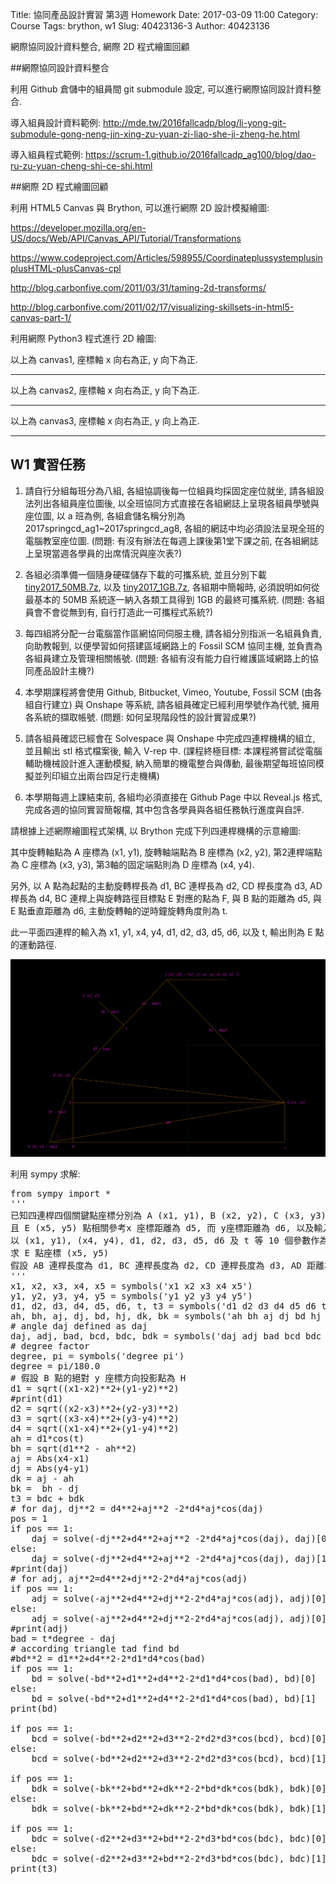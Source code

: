 Title: 協同產品設計實習 第3週 Homework
Date: 2017-03-09 11:00
Category: Course
Tags: brython, w1
Slug: 40423136-3
Author: 40423136

網際協同設計資料整合, 網際 2D 程式繪圖回顧

<!-- PELICAN_END_SUMMARY -->

##網際協同設計資料整合

利用 Github 倉儲中的組員間 git submodule 設定, 可以進行網際協同設計資料整合.

導入組員設計資料範例: <a href="http://mde.tw/2016fallcadp/blog/li-yong-git-submodule-gong-neng-jin-xing-zu-yuan-zi-liao-she-ji-zheng-he.html">http://mde.tw/2016fallcadp/blog/li-yong-git-submodule-gong-neng-jin-xing-zu-yuan-zi-liao-she-ji-zheng-he.html</a>

導入組員程式範例: <a href="https://scrum-1.github.io/2016fallcadp_ag100/blog/dao-ru-zu-yuan-cheng-shi-ce-shi.html">https://scrum-1.github.io/2016fallcadp_ag100/blog/dao-ru-zu-yuan-cheng-shi-ce-shi.html</a>

##網際 2D 程式繪圖回顧

利用 HTML5 Canvas 與 Brython, 可以進行網際 2D 設計模擬繪圖:

<a href="https://developer.mozilla.org/en-US/docs/Web/API/Canvas_API/Tutorial/Transformations">https://developer.mozilla.org/en-US/docs/Web/API/Canvas_API/Tutorial/Transformations</a>

<a href="https://www.codeproject.com/Articles/598955/CoordinateplussystemplusinplusHTML-plusCanvas-cpl">https://www.codeproject.com/Articles/598955/CoordinateplussystemplusinplusHTML-plusCanvas-cpl</a>

<a href="http://blog.carbonfive.com/2011/03/31/taming-2d-transforms/">http://blog.carbonfive.com/2011/03/31/taming-2d-transforms/</a>

<a href="http://blog.carbonfive.com/2011/02/17/visualizing-skillsets-in-html5-canvas-part-1/">http://blog.carbonfive.com/2011/02/17/visualizing-skillsets-in-html5-canvas-part-1/</a>

利用網際 Python3 程式進行 2D 繪圖:

<!-- 為了讓 import script1 可以正確運行, 停留在 Brython 3.2.9 版 -->

<script type="text/javascript" src="https://cdn.rawgit.com/brython-dev/brython/3.2.9/www/src/brython_dist.js">
</script>

<!-- 啟動 Brython -->
<script>
window.onload=function(){
brython({debug:1, pythonpath:['./../scrum-1/py']});
}
</script>

<!-- 以下執行 Brython 程式 -->

<!-- 以下實際利用  Brython 畫兩條直線 -->
<canvas id="canvas1" width="600" height="200"></canvas>
<script type="text/python3" id="script1">
from browser import document
import math
# 準備繪圖畫布
canvas = document["canvas1"]
ctx = canvas.getContext("2d")

def axises(ctx):
    ctx.beginPath()
    # 設定線的寬度為 5 個單位
    ctx.lineWidth = 5
    # 將畫筆移動到 (0, 0) 座標點
    ctx.moveTo(0, 0)
    # 然後畫直線到 (100, 0) 座標點
    ctx.strokeStyle = "red"
    ctx.lineTo(100, 0)
    ctx.lineTo(90, 10)
    ctx.stroke()
    ctx.closePath()
    
    ctx.beginPath()
    # 畫右上左下的斜線
    ctx.moveTo(0, 0)
    ctx.strokeStyle = "green"
    ctx.lineTo(0, 100)
    ctx.lineTo(10, 90)
    # 設定顏色為藍色, 也可以使用 "rgb(0, 0, 255)" 字串設定顏色值
    #ctx.strokeStyle = "blue"
    # 實際執行畫線
    ctx.stroke()
    ctx.closePath()

axises(ctx)
# 以下可以利用 ctx 物件進行畫圖
# 先畫一條直線
ctx.beginPath()
# 設定線的寬度為 1 個單位
ctx.lineWidth = 1
# 將畫筆移動到 (100, 100) 座標點
ctx.moveTo(100, 100)
# 然後畫直線到 (150, 200) 座標點
ctx.lineTo(150, 200)
# 畫右上左下的斜線
ctx.moveTo(150, 100)
ctx.lineTo(100, 200)
# 設定顏色為藍色, 也可以使用 "rgb(0, 0, 255)" 字串設定顏色值
ctx.strokeStyle = "blue"
# 實際執行畫線
ctx.stroke()
ctx.closePath()
</script>

以上為 canvas1, 座標軸 x 向右為正, y 向下為正.
<hr>

<canvas id="canvas2" width="600" height="400"></canvas>
<script type="text/python3">
from browser import document
import script1
import math
# 準備繪圖畫布
canvas = document["canvas2"]
ctx = canvas.getContext("2d")
#ctx.save()
#ctx.transform(1, 0, 0, -1, 0, canvas.height)

def background(x, y, xinc, yinc, xnum, ynum, ctx):
    # 水平線
    for i in range(ynum+1):
        ctx.beginPath()
    # 設定線的寬度為 1 個單位
        if i == 0:
            ctx.lineWidth = 7
        else:
            ctx.lineWidth = 1
        ctx.moveTo(x-1, y+i*yinc)
        ctx.lineTo(x+xnum*xinc+1, y+i*yinc)
        # 設定顏色為藍色, 也可以使用 "rgb(0, 0, 255)" 字串設定顏色值
        ctx.strokeStyle = "blue"
        ctx.stroke()
        ctx.closePath()
    
    # 垂直線
    for i in range(xnum+1):
        ctx.beginPath()
    # 設定線的寬度為 1 個單位
        ctx.lineWidth = 1
        ctx.moveTo(x+i*xinc, y)
        ctx.lineTo(x+i*xinc, y+ynum*yinc)
        # 設定顏色為藍色, 也可以使用 "rgb(0, 0, 255)" 字串設定顏色值
        ctx.strokeStyle = "blue"
        ctx.stroke()
        ctx.closePath()

def newCoord(x, y):
    global canvas
    newy = canvas.height - y
    return x, newy
    
def canvasText(x, y, fontSize, string, sup, sub, center, color, ctx):
    #ctx.restore()
    #x, y = newCoord(x, y)
    ctx.beginPath()
    ctx.fillStyle = color
    ctx.strokeStyle = color
    #ctx.font = "20px Arial"
    ctx.font = str(fontSize)+ "px Arial"
    if center != "":
        ctx.fillText(string, x+fontSize/float(center), y)
    else:
        ctx.fillText(string, x, y)
    ctx.font = str(fontSize-8)+ "px Arial"
    if sup != "":
        ctx.fillText(sup, x+fontSize/1.6, y-fontSize/2)
    if sub != "":
        ctx.fillText(sub, x+fontSize/1.6, y+fontSize/4)
    ctx.fill()
    ctx.stroke()
    ctx.closePath()

def canvasDot(x, y, r, color, ctx):
    #ctx.restore()
    #x, y = newCoord(x, y)
    ctx.beginPath()
    #ctx.fillStyle = 'black'
    ctx.fillStyle = color
    #ctx.strokeStyle = "black"
    ctx.strokeStyle = color
    #ctx.arc(50, 80, 9, 0, 2*math.pi, False)
    ctx.arc(x, y, r, 0, 2*math.pi, False)
    # 為了疊上各把位的音名, 暫時不填色
    ctx.fill()
    ctx.stroke()

w = 20
h = 30
script1.axises(ctx)
background(100, 100, w, h, 5, 5, ctx)
mylist = ["E", "A", "D", "G", "B", "E"]
num = 0
for s in mylist:
    #canvasText(100,  80, 20, "A", "b", "", "", "black", ctx)
    canvasText(100+num*w,  80, 20, s, "", "", "", "black", ctx)
    num = num + 1

canvasText(100+num*w,  80, 20, "A", "b", "", "", "black", ctx)
num = num + 1
canvasText(100,  80+h*7, 20, "(", "", "", "2.5", "black", ctx)
inc = 18
canvasText(100+inc*1,  80+h*7, 20, "x", "2", "1", "", "black", ctx)
canvasText(100+inc*2,  80+h*7, 20, ",", "", "", "4", "black", ctx)
canvasText(100+inc*3,  80+h*7, 20, "y", "", "1", "", "black", ctx)
canvasText(100+inc*4,  80+h*7, 20, ")", "", "", "4", "black", ctx)
canvasDot(100+inc*1,  80+h*8, 5, "red", ctx)
</script>

以上為 canvas2, 座標軸 x 向右為正, y 向下為正.
<hr>

<canvas id="canvas3" width="600" height="400"></canvas>
<script type="text/python3">
from browser import document
import script1
import math
# 準備繪圖畫布
canvas = document["canvas3"]
ctx = canvas.getContext("2d")
# save original state
ctx.save()
ctx.transform(1, 0, 0, -1, 0, canvas.height)

def newCoord(x, y):
    global canvas
    newy = canvas.height - y
    return x, newy
    
def background(x, y, xinc, yinc, xnum, ynum, ctx):
    # 水平線
    for i in range(ynum+1):
        ctx.beginPath()
    # 設定線的寬度為 1 個單位
        if i == 0:
            ctx.lineWidth = 7
        else:
            ctx.lineWidth = 1
        ctx.moveTo(x-1, y+i*yinc)
        ctx.lineTo(x+xnum*xinc+1, y+i*yinc)
        # 設定顏色為藍色, 也可以使用 "rgb(0, 0, 255)" 字串設定顏色值
        ctx.strokeStyle = "blue"
        ctx.stroke()
        ctx.closePath()
    
    # 垂直線
    for i in range(xnum+1):
        ctx.beginPath()
    # 設定線的寬度為 1 個單位
        ctx.lineWidth = 1
        ctx.moveTo(x+i*xinc, y)
        ctx.lineTo(x+i*xinc, y+ynum*yinc)
        # 設定顏色為藍色, 也可以使用 "rgb(0, 0, 255)" 字串設定顏色值
        ctx.strokeStyle = "blue"
        ctx.stroke()
        ctx.closePath()
    
def canvasText(x, y, fontSize, string, sup, sub, center, color, ctx):
    ctx.beginPath()
    ctx.fillStyle = color
    ctx.strokeStyle = color
    #ctx.font = "20px Arial"
    ctx.font = str(fontSize)+ "px Arial"
    if center != "":
        ctx.fillText(string, x+fontSize/float(center), y)
    else:
        ctx.fillText(string, x, y)
    ctx.font = str(fontSize-8)+ "px Arial"
    if sup != "":
        ctx.fillText(sup, x+fontSize/1.6, y-fontSize/2)
    if sub != "":
        ctx.fillText(sub, x+fontSize/1.6, y+fontSize/4)
    ctx.fill()
    ctx.stroke()
    ctx.closePath()

def canvasDot(x, y, r, color, ctx):
    ctx.beginPath()
    #ctx.fillStyle = 'black'
    ctx.fillStyle = color
    #ctx.strokeStyle = "black"
    ctx.strokeStyle = color
    #ctx.arc(50, 80, 9, 0, 2*math.pi, False)
    ctx.arc(x, y, r, 0, 2*math.pi, False)
    # 為了疊上各把位的音名, 暫時不填色
    ctx.fill()
    ctx.stroke()
 
w = 20
h = 30
# 畫座標軸線
script1.axises(ctx)
ctx.restore()
background(100, 100, w, h, 5, 5, ctx)
mylist = ["E", "A", "D", "G", "B", "E"]
num = 0
for s in mylist:
    #canvasText(100,  80, 20, "A", "b", "", "", "black", ctx)
    canvasText(100+num*w,  80, 20, s, "", "", "", "black", ctx)
    num = num + 1

ctx.save()
canvasText(100+num*w,  80, 20, "A", "b", "", "", "black", ctx)
num = num + 1
canvasText(100,  80+h*7, 20, "(", "", "", "2.5", "black", ctx)
inc = 18
canvasText(100+inc*1,  80+h*7, 20, "x", "2", "1", "", "black", ctx)
canvasText(100+inc*2,  80+h*7, 20, ",", "", "", "4", "black", ctx)
canvasText(100+inc*3,  80+h*7, 20, "y", "", "1", "", "black", ctx)
canvasText(100+inc*4,  80+h*7, 20, ")", "", "", "4", "black", ctx)
canvasDot(100+inc*1,  80+h*8, 5, "red", ctx)
</script>

以上為 canvas3, 座標軸 x 向右為正, y 向上為正.
<hr>

<canvas id="canvas4" width="600" height="200"></canvas>
<script type="text/python3">
from browser import document
import math
# 準備繪圖畫布
canvas = document["canvas4"]
ctx = canvas.getContext("2d")

ctx.fillRect(0, 0, 150, 150) #Draw a rectangle with default settings
ctx.save() #Save the default state

ctx.fillStyle = '#09F' #Make changes to the settings
ctx.fillRect(15, 15, 120, 120) #Draw a rectangle with new settings

ctx.save() #Save the current state
ctx.fillStyle = '#FFF'; #Make changes to the settings
ctx.globalAlpha = 0.5 
ctx.fillRect(30, 30, 90, 90) #Draw a rectangle with new settings

ctx.restore() #Restore previous state
ctx.fillRect(45, 45, 60, 60) #Draw a rectangle with restored settings

ctx.restore() #Restore original state
ctx.fillRect(60, 60, 30, 30) #Draw a rectangle with restored settings
</script>

<!--
The first step is to draw a large rectangle with the default settings. Next we save this state and make changes to the fill color. We then draw the second and smaller blue rectangle and save the state. Again we change some drawing settings and draw the third semi-transparent white rectangle.

So far this is pretty similar to what we've done in previous sections. However once we call the first restore() statement, the top drawing state is removed from the stack, and settings are restored. If we hadn't saved the state using save(), we would need to change the fill color and transparency manually in order to return to the previous state. This would be easy for two properties, but if we have more than that, our code would become very long, very fast.

When the second restore() statement is called, the original state (the one we set up before the first call to save) is restored and the last rectangle is once again drawn in black.
-->

## W1 實習任務

1. 請自行分組每班分為八組, 各組協調後每一位組員均採固定座位就坐, 請各組設法列出各組員座位圖後, 以全班協同方式直接在各組網誌上呈現各組員學號與座位圖, 以 a 班為例, 各組倉儲名稱分別為 2017springcd_ag1~2017springcd_ag8, 各組的網誌中均必須設法呈現全班的電腦教室座位圖. (問題: 有沒有辦法在每週上課後第1堂下課之前, 在各組網誌上呈現當週各學員的出席情況與座次表?)

2. 各組必須準備一個隨身硬碟儲存下載的可攜系統, 並且分別下載 <a href="http://service.mde.tw/public/tiny2017_50MB.7z">tiny2017_50MB.7z</a>, 以及 <a href="http://service.mde.tw/public/tiny2017_1GB.7z">tiny2017_1GB.7z</a>, 各組期中簡報時, 必須說明如何從最基本的 50MB 系統逐一納入各類工具得到 1GB 的最終可攜系統. (問題: 各組員會不會從無到有, 自行打造此一可攜程式系統?)

3. 每四組將分配一台電腦當作區網協同伺服主機, 請各組分別指派一名組員負責, 向助教報到, 以便學習如何搭建區域網路上的 Fossil SCM 協同主機, 並負責為各組員建立及管理相關帳號. (問題: 各組有沒有能力自行維護區域網路上的協同產品設計主機?)

4. 本學期課程將會使用 Github, Bitbucket, Vimeo, Youtube, Fossil SCM (由各組自行建立) 與 Onshape 等系統, 請各組員確定已經利用學號作為代號, 擁用各系統的擷取帳號. (問題: 如何呈現階段性的設計實習成果?)

5. 請各組員確認已經會在 Solvespace 與 Onshape 中完成四連桿機構的組立, 並且輸出 stl 格式檔案後, 輸入 V-rep 中. (課程終極目標: 本課程將嘗試從電腦輔助機械設計進入運動模擬, 納入簡單的機電整合與傳動, 最後期望每班協同模擬並列印組立出兩台四足行走機構)

6. 本學期每週上課結束前, 各組均必須直接在 Github Page 中以 Reveal.js 格式, 完成各週的協同實習簡報檔, 其中包含各學員與各組任務執行進度與自評.

請根據上述網際繪圖程式架構, 以 Brython 完成下列四連桿機構的示意繪圖:

其中旋轉軸點為 A 座標為 (x1, y1), 旋轉軸端點為 B 座標為 (x2, y2), 第2連桿端點為 C 座標為 (x3, y3), 第3軸的固定端點則為 D 座標為 (x4, y4).

另外, 以 A 點為起點的主動旋轉桿長為 d1, BC 連桿長為 d2, CD 桿長度為 d3, AD 桿長為 d4, BC 連桿上與旋轉路徑目標點 E 對應的點為 F, 與 B 點的距離為 d5, 與 E 點垂直距離為 d6, 主動旋轉軸的逆時鐘旋轉角度則為 t.

此一平面四連桿的輸入為 x1, y1, x4, y4, d1, d2, d3, d5, d6, 以及 t, 輸出則為 E 點的運動路徑.

<img src="./../data/planar_fourbar_triangle.png" width="800" />

利用 sympy 求解:

<pre class="brush: python">
from sympy import *
'''
已知四連桿四個關鍵點座標分別為 A (x1, y1), B (x2, y2), C (x3, y3) 與 D (x4, y4)
且 E (x5, y5) 點相關參考x 座標距離為 d5, 而 y座標距離為 d6, 以及輸入角度逆時鐘轉 t 度
以 (x1, y1), (x4, y4), d1, d2, d3, d5, d6 及 t 等 10 個參數作為輸入, 
求 E 點座標 (x5, y5)
假設 AB 連桿長度為 d1, BC 連桿長度為 d2, CD 連桿長度為 d3, AD 距離為 d4
'''
x1, x2, x3, x4, x5 = symbols('x1 x2 x3 x4 x5')
y1, y2, y3, y4, y5 = symbols('y1 y2 y3 y4 y5')
d1, d2, d3, d4, d5, d6, t, t3 = symbols('d1 d2 d3 d4 d5 d6 t t3')
ah, bh, aj, dj, bd, hj, dk, bk = symbols('ah bh aj dj bd hj dk bk')
# angle daj defined as daj
daj, adj, bad, bcd, bdc, bdk = symbols('daj adj bad bcd bdc bdk')
# degree factor
degree, pi = symbols('degree pi')
degree = pi/180.0
# 假設 B 點的絕對 y 座標方向投影點為 H
d1 = sqrt((x1-x2)**2+(y1-y2)**2)
#print(d1)
d2 = sqrt((x2-x3)**2+(y2-y3)**2)
d3 = sqrt((x3-x4)**2+(y3-y4)**2)
d4 = sqrt((x1-x4)**2+(y1-y4)**2)
ah = d1*cos(t)
bh = sqrt(d1**2 - ah**2)
aj = Abs(x4-x1)
dj = Abs(y4-y1)
dk = aj - ah
bk =  bh - dj
t3 = bdc + bdk
# for daj, dj**2 = d4**2+aj**2 -2*d4*aj*cos(daj)
pos = 1
if pos == 1:
    daj = solve(-dj**2+d4**2+aj**2 -2*d4*aj*cos(daj), daj)[0]
else:
    daj = solve(-dj**2+d4**2+aj**2 -2*d4*aj*cos(daj), daj)[1]
#print(daj)
# for adj, aj**2=d4**2+dj**2-2*d4*aj*cos(adj)
if pos == 1:
    adj = solve(-aj**2+d4**2+dj**2-2*d4*aj*cos(adj), adj)[0]
else:
    adj = solve(-aj**2+d4**2+dj**2-2*d4*aj*cos(adj), adj)[0]
#print(adj)
bad = t*degree - daj
# according triangle tad find bd
#bd**2 = d1**2+d4**2-2*d1*d4*cos(bad)
if pos == 1:
    bd = solve(-bd**2+d1**2+d4**2-2*d1*d4*cos(bad), bd)[0]
else:
    bd = solve(-bd**2+d1**2+d4**2-2*d1*d4*cos(bad), bd)[1]
print(bd)

if pos == 1:
    bcd = solve(-bd**2+d2**2+d3**2-2*d2*d3*cos(bcd), bcd)[0]
else:
    bcd = solve(-bd**2+d2**2+d3**2-2*d2*d3*cos(bcd), bcd)[1]

if pos == 1:
    bdk = solve(-bk**2+bd**2+dk**2-2*bd*dk*cos(bdk), bdk)[0]
else:
    bdk = solve(-bk**2+bd**2+dk**2-2*bd*dk*cos(bdk), bdk)[1]

if pos == 1:
    bdc = solve(-d2**2+d3**2+bd**2-2*d3*bd*cos(bdc), bdc)[0]
else:
    bdc = solve(-d2**2+d3**2+bd**2-2*d3*bd*cos(bdc), bdc)[1]
print(t3)
</pre>